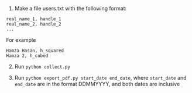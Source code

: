 1. Make a file users.txt with the following format:

```
real_name_1, handle_1
real_name_2, handle_2
...
```

For example

```
Hamza Hasan, h_squared
Hamza 2, h_cubed
```

2. Run `python collect.py`

3. Run `python export_pdf.py start_date end_date`, where `start_date` and `end_date` are in the format DDMMYYYY, and both dates are inclusive
 
